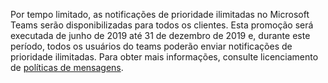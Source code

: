 Por tempo limitado, as notificações de prioridade ilimitadas no Microsoft Teams serão disponibilizadas para todos os clientes. Esta promoção será executada de junho de 2019 até 31 de dezembro de 2019 e, durante este período, todos os usuários do teams poderão enviar notificações de prioridade ilimitadas. Para obter mais informações, consulte licenciamento de [políticas de mensagens](../teams-add-on-licensing/pri-message.md). 